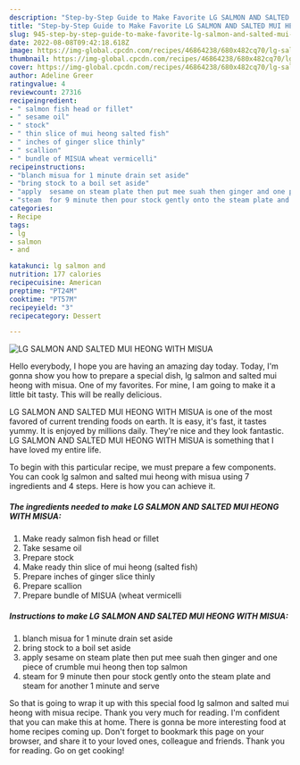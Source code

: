 ```yaml
---
description: "Step-by-Step Guide to Make Favorite LG SALMON AND SALTED MUI HEONG WITH MISUA"
title: "Step-by-Step Guide to Make Favorite LG SALMON AND SALTED MUI HEONG WITH MISUA"
slug: 945-step-by-step-guide-to-make-favorite-lg-salmon-and-salted-mui-heong-with-misua
date: 2022-08-08T09:42:18.618Z
image: https://img-global.cpcdn.com/recipes/46864238/680x482cq70/lg-salmon-and-salted-mui-heong-with-misua-recipe-main-photo.jpg
thumbnail: https://img-global.cpcdn.com/recipes/46864238/680x482cq70/lg-salmon-and-salted-mui-heong-with-misua-recipe-main-photo.jpg
cover: https://img-global.cpcdn.com/recipes/46864238/680x482cq70/lg-salmon-and-salted-mui-heong-with-misua-recipe-main-photo.jpg
author: Adeline Greer
ratingvalue: 4
reviewcount: 27316
recipeingredient:
- " salmon fish head or fillet"
- " sesame oil"
- " stock"
- " thin slice of mui heong salted fish"
- " inches of ginger slice thinly"
- " scallion"
- " bundle of MISUA wheat vermicelli"
recipeinstructions:
- "blanch misua for 1 minute drain set aside"
- "bring stock to a boil set aside"
- "apply  sesame on steam plate then put mee suah then ginger and one piece of crumble mui heong then top salmon"
- "steam  for 9 minute then pour stock gently onto the steam plate and steam for another 1 minute and serve"
categories:
- Recipe
tags:
- lg
- salmon
- and

katakunci: lg salmon and 
nutrition: 177 calories
recipecuisine: American
preptime: "PT24M"
cooktime: "PT57M"
recipeyield: "3"
recipecategory: Dessert

---
```



![LG SALMON AND SALTED MUI HEONG WITH MISUA](https://img-global.cpcdn.com/recipes/46864238/680x482cq70/lg-salmon-and-salted-mui-heong-with-misua-recipe-main-photo.jpg)

Hello everybody, I hope you are having an amazing day today. Today, I'm gonna show you how to prepare a special dish, lg salmon and salted mui heong with misua. One of my favorites. For mine, I am going to make it a little bit tasty. This will be really delicious.

LG SALMON AND SALTED MUI HEONG WITH MISUA is one of the most favored of current trending foods on earth. It is easy, it's fast, it tastes yummy. It is enjoyed by millions daily. They're nice and they look fantastic. LG SALMON AND SALTED MUI HEONG WITH MISUA is something that I have loved my entire life.




To begin with this particular recipe, we must prepare a few components. You can cook lg salmon and salted mui heong with misua using 7 ingredients and 4 steps. Here is how you can achieve it.

<!--inarticleads1-->

##### The ingredients needed to make LG SALMON AND SALTED MUI HEONG WITH MISUA:

1. Make ready  salmon fish head or fillet
1. Take  sesame oil
1. Prepare  stock
1. Make ready  thin slice of mui heong (salted fish)
1. Prepare  inches of ginger slice thinly
1. Prepare  scallion
1. Prepare  bundle of MISUA (wheat vermicelli




<!--inarticleads2-->

##### Instructions to make LG SALMON AND SALTED MUI HEONG WITH MISUA:

1. blanch misua for 1 minute drain set aside
1. bring stock to a boil set aside
1. apply  sesame on steam plate then put mee suah then ginger and one piece of crumble mui heong then top salmon
1. steam  for 9 minute then pour stock gently onto the steam plate and steam for another 1 minute and serve




So that is going to wrap it up with this special food lg salmon and salted mui heong with misua recipe. Thank you very much for reading. I'm confident that you can make this at home. There is gonna be more interesting food at home recipes coming up. Don't forget to bookmark this page on your browser, and share it to your loved ones, colleague and friends. Thank you for reading. Go on get cooking!
